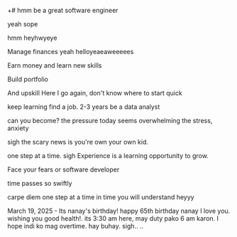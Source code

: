 +# hmm
be a great software engineer

yeah
sope

hmm heyhwyeye

Manage finances
yeah helloyeaeaweeeees

Earn money and learn new skills 

Build portfolio

And upskill
Here I go again, don't know where to start
quick 

keep learning
find a job. 2-3 years be a data analyst

can you become? the pressure today seems overwhelming the stress, anxiety 

 sigh
the scary news is you're own your own kid.

one step at a time.
sigh 
Experience is a learning opportunity to grow.

Face your fears
or software developer 

time passes so swiftly 

carpe diem one step at a time
 in time you will understand heyyy

 March 19, 2025 - Its nanay's birthday! happy 65th birthday nanay I love you. wishing you good health!. its 3:30 am here, may duty pako 6 am karon. I hope indi ko mag overtime. hay buhay.
 sigh..
..